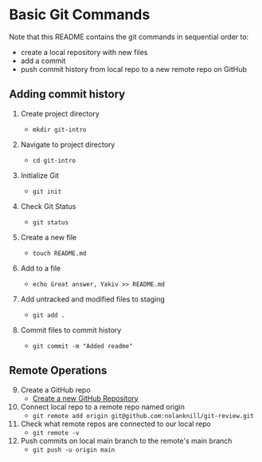 # Basic Git Commands

Note that this README contains the git commands in sequential order to:

- create a local repository with new files
- add a commit
- push commit history from local repo to a new remote repo on GitHub 

## Adding commit history
1. Create project directory 
    * `mkdir git-intro`
2. Navigate to project directory
    * `cd git-intro`
3.  Initialize Git
    * `git init`
4. Check Git Status
    * `git status`
5. Create a new file
    * `touch README.md`
6. Add to a file
    * `echo Great answer, Yakiv >> README.md`
7. Add untracked and modified files to staging
    * `git add .`

8. Commit files to commit history
    * `git commit -m "Added readme"`

## Remote Operations
9. Create a GitHub repo
    * [Create a new GitHub Repository](https://github.com/new)
10. Connect local repo to a remote repo named origin
    * `git remote add origin git@github.com:nolanknill/git-review.git`
11. Check what remote repos are connected to our local repo
    * `git remote -v`
12. Push commits on local main branch to the remote's main branch
    * `git push -u origin main`